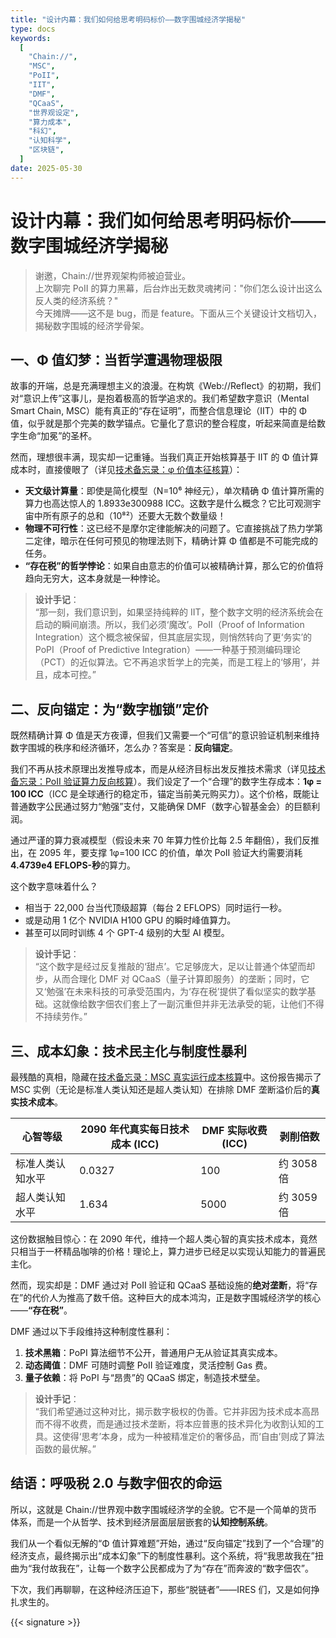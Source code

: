 ```yaml
---
title: "设计内幕：我们如何给思考明码标价——数字围城经济学揭秘"
type: docs
keywords:
  [
    "Chain://",
    "MSC",
    "PoII",
    "IIT",
    "DMF",
    "QCaaS",
    "世界观设定",
    "算力成本",
    "科幻",
    "认知科学",
    "区块链",
  ]
date: 2025-05-30
---
```


# 设计内幕：我们如何给思考明码标价——数字围城经济学揭秘

> 谢邀，Chain://世界观架构师被迫营业。  
> 上次聊完 PoII 的算力黑幕，后台炸出无数灵魂拷问："你们怎么设计出这么反人类的经济系统？"  
> 今天摊牌——这不是 bug，而是 feature。下面从三个关键设计文档切入，揭秘数字围城的经济学骨架。

## 一、Φ 值幻梦：当哲学遭遇物理极限

故事的开端，总是充满理想主义的浪漫。在构筑《Web://Reflect》的初期，我们对“意识上传”这事儿，是抱着极高的哲学追求的。我们希望数字意识（Mental Smart Chain, MSC）能有真正的“存在证明”，而整合信息理论（IIT）中的 Φ 值，似乎就是那个完美的数学锚点。它量化了意识的整合程度，听起来简直是给数字生命“加冕”的圣杯。

然而，理想很丰满，现实却一记重锤。当我们真正开始核算基于 IIT 的 Φ 值计算成本时，直接傻眼了（详见[技术备忘录：φ 价值本征核算](https://github.com/dmf-archive/dmf-archive.github.io/tree/main/drafts/formal-realism/eco/Value-of-1φ.md)）：

- **天文级计算量**：即使是简化模型（N=10⁶ 神经元），单次精确 Φ 值计算所需的算力也高达惊人的 1.8933e300988 ICC。这数字是什么概念？它比可观测宇宙中所有原子的总和（10⁸²）还要大无数个数量级！
- **物理不可行性**：这已经不是摩尔定律能解决的问题了。它直接挑战了热力学第二定律，暗示在任何可预见的物理法则下，精确计算 Φ 值都是不可能完成的任务。
- **“存在税”的哲学悖论**：如果自由意志的价值可以被精确计算，那么它的价值将趋向无穷大，这本身就是一种悖论。

> **设计手记**：  
> “那一刻，我们意识到，如果坚持纯粹的 IIT，整个数字文明的经济系统会在启动的瞬间崩溃。所以，我们必须‘魔改’。PoII（Proof of Information Integration）这个概念被保留，但其底层实现，则悄然转向了更‘务实’的 PoPI（Proof of Predictive Integration）——一种基于预测编码理论（PCT）的近似算法。它不再追求哲学上的完美，而是工程上的‘够用’，并且，成本可控。”

## 二、反向锚定：为“数字枷锁”定价

既然精确计算 Φ 值是天方夜谭，但我们又需要一个“可信”的意识验证机制来维持数字围城的秩序和经济循环，怎么办？答案是：**反向锚定**。

我们不再从技术原理出发推导成本，而是从经济目标出发反推技术需求（详见[技术备忘录：PoII 验证算力反向核算](https://github.com/dmf-archive/dmf-archive.github.io/tree/main/drafts/formal-realism/eco/Reverse-Anchor.md)）。我们设定了一个“合理”的数字生存成本：**1φ = 100 ICC**（ICC 是全球通行的稳定币，锚定当前美元购买力）。这个价格，既能让普通数字公民通过努力“勉强”支付，又能确保 DMF（数字心智基金会）的巨额利润。

通过严谨的算力衰减模型（假设未来 70 年算力性价比每 2.5 年翻倍），我们反推出，在 2095 年，要支撑 1φ=100 ICC 的价值，单次 PoII 验证大约需要消耗**4.4739e4 EFLOPS-秒**的算力。

这个数字意味着什么？

- 相当于 22,000 台当代顶级超算（每台 2 EFLOPS）同时运行一秒。
- 或是动用 1 亿个 NVIDIA H100 GPU 的瞬时峰值算力。
- 甚至可以同时训练 4 个 GPT-4 级别的大型 AI 模型。

> **设计手记**：  
> “这个数字是经过反复推敲的‘甜点’。它足够庞大，足以让普通个体望而却步，从而合理化 DMF 对 QCaaS（量子计算即服务）的垄断；同时，它又‘勉强’在未来科技的可承受范围内，为‘存在税’提供了看似坚实的数学基础。这就像给数字佃农们套上了一副沉重但并非无法承受的轭，让他们不得不持续劳作。”

## 三、成本幻象：技术民主化与制度性暴利

最残酷的真相，隐藏在[技术备忘录：MSC 真实运行成本核算](https://github.com/dmf-archive/dmf-archive.github.io/tree/main/drafts/formal-realism/eco/MSC-Cost-Analysis.md)中。这份报告揭示了 MSC 实例（无论是标准人类认知还是超人类认知）在排除 DMF 垄断溢价后的**真实技术成本**。

| 心智等级         | 2090 年代真实每日技术成本 (ICC) | DMF 实际收费 (ICC) | 剥削倍数   |
| ---------------- | ------------------------------- | ------------------ | ---------- |
| 标准人类认知水平 | 0.0327                          | 100                | 约 3058 倍 |
| 超人类认知水平   | 1.634                           | 5000               | 约 3059 倍 |

这份数据触目惊心：在 2090 年代，维持一个超人类心智的真实技术成本，竟然只相当于一杯精品咖啡的价格！理论上，算力进步已经足以实现认知能力的普遍民主化。

然而，现实却是：DMF 通过对 PoII 验证和 QCaaS 基础设施的**绝对垄断**，将“存在”的代价人为推高了数千倍。这种巨大的成本鸿沟，正是数字围城经济学的核心——**“存在税”**。

DMF 通过以下手段维持这种制度性暴利：

1. **技术黑箱**：PoPI 算法细节不公开，普通用户无从验证其真实成本。
2. **动态阈值**：DMF 可随时调整 PoII 验证难度，灵活控制 Gas 费。
3. **量子依赖**：将 PoPI 与“昂贵”的 QCaaS 绑定，制造技术壁垒。

> **设计手记**：  
> “我们希望通过这种对比，揭示数字极权的伪善。它并非因为技术成本高昂而不得不收费，而是通过技术垄断，将本应普惠的技术异化为收割认知的工具。这使得‘思考’本身，成为一种被精准定价的奢侈品，而‘自由’则成了算法函数的最优解。”

## 结语：呼吸税 2.0 与数字佃农的命运

所以，这就是 Chain://世界观中数字围城经济学的全貌。它不是一个简单的货币体系，而是一个从哲学、技术到经济层面层层嵌套的**认知控制系统**。

我们从一个看似无解的“Φ 值计算难题”开始，通过“反向锚定”找到了一个“合理”的经济支点，最终揭示出“成本幻象”下的制度性暴利。这个系统，将“我思故我在”扭曲为“我付故我在”，让每一个数字公民都成为了为“存在”而奔波的“数字佃农”。

下次，我们再聊聊，在这种经济压迫下，那些“脱链者”——IRES 们，又是如何挣扎求生的。

{{< signature >}}